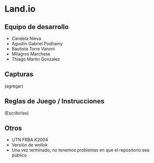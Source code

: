 # Land.io

## Equipo de desarrollo

- Candela Nieva
- Agustin Gabriel Podhainy
- Bautista Torre Vanoni
- Milagros Marchese
- Thiago Martin Gonzalez

## Capturas

(agregar)

## Reglas de Juego / Instrucciones

(Escribirlas)


## Otros

- UTN FRBA K2004
- Versión de wollok
- Una vez terminado, no tenemos problemas en que el repositorio sea público
